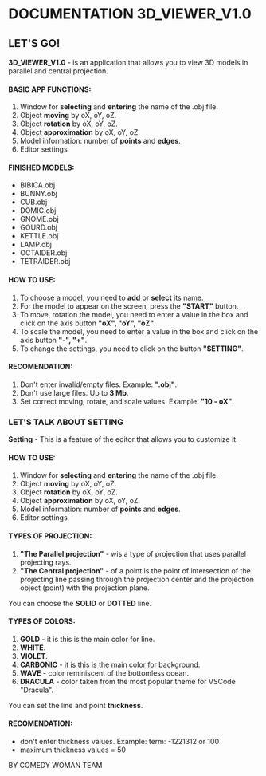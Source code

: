 # **DOCUMENTATION 3D\_VIEWER\_V1.0**
## **LET'S GO!**
**3D\_VIEWER\_V1.0** - is an application that allows you to view 3D models in parallel and central projection. 

#### **BASIC APP FUNCTIONS:**
1. Window for **selecting** and **entering** the name of the .obj file.
1. Object **moving** by oX, oY, oZ.
1. Object **rotation** by oX, oY, oZ.
1. Object **approximation** by oX, oY, oZ.
1. Model information: number of **points** and **edges**.
1. Editor settings
#### **FINISHED MODELS:**
- BIBICA.obj
- BUNNY.obj
- CUB.obj
- DOMIC.obj
- GNOME.obj
- GOURD.obj
- KETTLE.obj
- LAMP.obj
- OCTAIDER.obj
- TETRAIDER.obj
#### **HOW TO USE:**
1. To choose a model, you need to **add** or **select** its name.
1. For the model to appear on the screen, press the **"START"** button.
1. To move, rotation the model, you need to enter a value in the box and click on the axis button **"oX", "oY", "oZ"**.
1. To scale the model, you need to enter a value in the box and click on the axis button **"-", "+"**.
1. To change the settings, you need to click on the button **"SETTING"**.
#### **RECOMENDATION:**
1. Don't enter invalid/empty files. Example: **".obj"**.
1. Don't use large files. Up to **3 Mb**.
1. Set correct moving, rotate, and scale values. Example: **"10 - oX"**.
### **LET'S TALK ABOUT SETTING**
**Setting** - This is a feature of the editor that allows you to customize it.

#### **HOW TO USE:**
1. Window for **selecting** and **entering** the name of the .obj file.
1. Object **moving** by oX, oY, oZ.
1. Object **rotation** by oX, oY, oZ.
1. Object **approximation** by oX, oY, oZ.
1. Model information: number of **points** and **edges**.
1. Editor settings
#### **TYPES OF PROJECTION:**
1. **"The Parallel projection"** - wis a type of projection that uses parallel projecting rays.
1. **"The Central projection"** - of a point is the point of intersection of the projecting line passing through the projection center and the projection object (point) with the projection plane.

You can choose the **SOLID** or **DOTTED** line. 
#### **TYPES OF COLORS:**
1. **GOLD** - it is this is the main color for line.
1. **WHITE**.
1. **VIOLET**.
1. **CARBONIC** - it is this is the main color for background.
1. **WAVE** - color reminiscent of the bottomless ocean.
1. **DRACULA** - color taken from the most popular theme for VSCode "Dracula".

You can set the line and point **thickness**. 
#### **RECOMENDATION:**
- don't enter thickness values. Example: term: -1221312 or 100
- maximum thickness values = 50

BY COMEDY WOMAN TEAM
